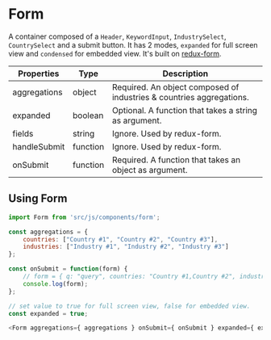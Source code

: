 # Form

A container composed of a `Header`, `KeywordInput`, `IndustrySelect`, `CountrySelect` and a submit button. It has 2 modes, `expanded` for full screen view and `condensed` for embedded view. It's built on [redux-form](http://erikras.github.io/redux-form/).

Properties  |  Type  | Description
------------|--------|------------
aggregations| object | Required. An object composed of industries & countries aggregations.
expanded    | boolean| Optional. A function that takes a string as argument.
fields      | string | Ignore. Used by redux-form.
handleSubmit|function| Ignore. Used by redux-form.
onSubmit    |function| Required. A function that takes an object as argument.

## Using Form

```js
import Form from 'src/js/components/form';

const aggregations = {
    countries: ["Country #1", "Country #2", "Country #3"],
    industries: ["Industry #1", "Industry #2", "Industry #3"]
};

const onSubmit = function(form) {
    // form = { q: "query", countries: "Country #1,Country #2", industries: undefined }
    console.log(form);
};

// set value to true for full screen view, false for embedded view.
const expanded = true;

<Form aggregations={ aggregations } onSubmit={ onSubmit } expanded={ expanded } />
```
